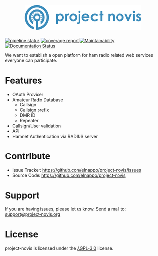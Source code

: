<h1 align=center>
<img src="logo/logotype_blue.svg" width=75%>
</h1>

[![pipeline status](https://gitlab.com/elnappo/project-novis/badges/master/pipeline.svg)](https://gitlab.com/elnappo/project-novis/commits/master)
[![coverage report](https://gitlab.com/elnappo/project-novis/badges/master/coverage.svg)](https://gitlab.com/elnappo/project-novis/commits/master)
[![Maintainability](https://api.codeclimate.com/v1/badges/76a238deddd1a065b504/maintainability)](https://codeclimate.com/github/elnappo/project-novis/maintainability)
[![Documentation Status](https://readthedocs.org/projects/project-novis/badge/?version=latest)](https://project-novis.readthedocs.io/en/latest/?badge=latest)

We want to establish a open platform for ham radio related web services everyone can participate.

# Features

- OAuth Provider
- Amateur Radio Database
   - Callsign
   - Callsign prefix
   - DMR ID
   - Repeater
- Callsign/User validation
- API
- Hamnet Authentication via RADIUS server

# Contribute

- Issue Tracker: https://github.com/elnappo/project-novis/issues
- Source Code: https://github.com/elnappo/project-novis

# Support

If you are having issues, please let us know.
Send a mail to: support@project-novis.org

# License

project-novis is licensed under the [AGPL-3.0](https://www.gnu.org/licenses/agpl-3.0.en.html) license.
